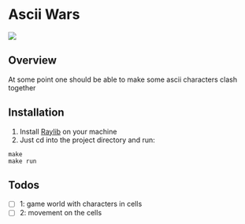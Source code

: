 # Ascii Wars
![](https://github.com/raysan5/raylib/blob/master/logo/raylib_logo_animation.gif?raw=true)

## Overview
At some point one should be able to make some ascii characters clash together

## Installation
1. Install [Raylib](https://github.com/raysan5/raylib) on your machine
2. Just cd into the project directory and run:
```shell
make
make run
```

## Todos
- [ ] 1: game world with characters in cells
- [ ] 2: movement on the cells
